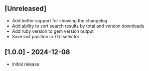 ## [Unreleased]

- Add better support for showing the changelog
- Add ability to sort search results by total and version downloads
- Add ruby version to gem version output
- Save last position in TUI selector

## [1.0.0] - 2024-12-08

- Initial release

